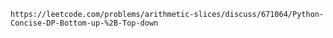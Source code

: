 
	https://leetcode.com/problems/arithmetic-slices/discuss/671064/Python-Concise-DP-Bottom-up-%2B-Top-down

